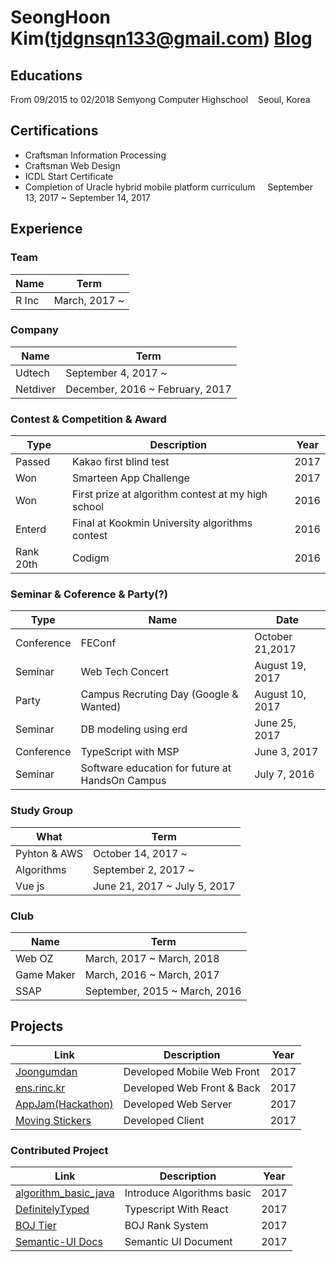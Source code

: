 # SeongHoon Kim(tjdgnsqn133@gmail.com) [Blog](http://ksh-code.tistory.com)

## Educations
From 09/2015 to 02/2018 Semyong Computer Highschool&nbsp;&nbsp;&nbsp;&nbsp;Seoul, Korea

## Certifications
* Craftsman Information Processing
* Craftsman Web Design
* ICDL Start Certificate
* Completion of Uracle hybrid mobile platform curriculum &nbsp;&nbsp;&nbsp;&nbsp;September 13, 2017 ~ September 14, 2017

## Experience
### Team
|Name|Term|
|-|-|
|R Inc|March, 2017 ~|
### Company
|Name|Term|
|-|-|
|Udtech|September 4, 2017 ~|
|Netdiver|December, 2016 ~ February, 2017|
### Contest & Competition & Award
|Type|Description|Year|
|-|-|-|
|Passed|Kakao first blind test|2017|
|Won|Smarteen App Challenge|2017|
|Won|First prize at algorithm contest at my high school|2016|
|Enterd|Final at Kookmin University algorithms contest|2016|
|Rank 20th|Codigm|2016|
### Seminar & Coference & Party(?)
|Type|Name|Date|
|-|-|-|
|Conference|FEConf|October 21,2017|
|Seminar|Web Tech Concert|August 19, 2017|
|Party|Campus Recruting Day (Google & Wanted)|August 10, 2017|
|Seminar|DB modeling using erd|June 25, 2017|
|Conference|TypeScript with MSP|June 3, 2017|
|Seminar|Software education for future at HandsOn Campus|July 7, 2016|
### Study Group
|What|Term|
|-|-|
|Pyhton & AWS|October 14, 2017 ~|
|Algorithms|September 2, 2017 ~|
|Vue js|June 21, 2017 ~ July 5, 2017|
### Club
|Name|Term|
|-|-|
|Web OZ|March, 2017 ~ March, 2018|
|Game Maker|March, 2016 ~ March, 2017|
|SSAP|September, 2015 ~ March, 2016|
## Projects
|Link|Description|Year|
|-|-|-|
|[Joongumdan](http://m.joongum.co.kr)|Developed Mobile Web Front|2017|
|[ens.rinc.kr](http://ens.rinc.kr)|Developed Web Front & Back|2017|
|[AppJam(Hackathon)](https://github.com/KSH-code/appjam-13)|Developed Web Server|2017|
|[Moving Stickers](https://play.google.com/store/apps/details?id=com.netdiver.MovingStickers)|Developed Client|2017|
### Contributed Project
|Link|Description|Year|
|-|-|-|
|[algorithm_basic_java](https://github.com/KSH-code/algorithm_basic_java)|Introduce Algorithms basic|2017|
|[DefinitelyTyped](https://github.com/KSH-code/DefinitelyTyped)|Typescript With React|2017|
|[BOJ Tier](https://github.com/KSH-code/BOJ-tier)|BOJ Rank System|2017|
|[Semantic-UI Docs](https://github.com/KSH-code/Semantic-UI-Docs)|Semantic UI Document|2017|